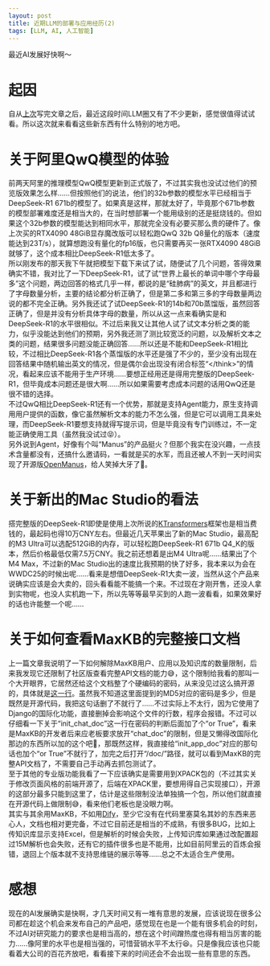 ```yaml
---
layout: post
title: 近期LLM的部署与应用经历(2)
tags: [LLM, AI, 人工智能]
---
```


  最近AI发展好快啊～<!--more-->    

# 起因
  自从[上次](/2025/02/22/llm.html)写完文章之后，最近这段时间LLM圈又有了不少更新，感觉很值得试试看。所以这次就来看看这些新东西有什么特别的地方吧。   

# 关于阿里QwQ模型的体验
  前两天阿里的推理模型QwQ模型更新到正式版了，不过其实我也没试过他们的预览版效果怎么样……但按照他们的说法，他们的32b参数的模型水平已经相当于DeepSeek-R1 671b的模型了。如果真是这样，那就太好了，毕竟那个671b参数的模型部署难度还是相当大的，在当时想部署一个能用级别的还是挺烧钱的。但如果这个32b参数的模型能达到相同水平，那就完全没有必要买那么贵的硬件了。像上次买的RTX4090 48GiB显存魔改版可以轻松跑QwQ 32b Q8量化的版本（速度能达到23T/s），就算想跑没有量化的fp16版，也只需要再买一张RTX4090 48GiB就够了，这个成本相比DeepSeek-R1低太多了。   
  所以刚发布的那天我下午就把模型下载下来试了试，随便试了几个问题，答得效果确实不错，我对比了一下DeepSeek-R1，试了试“世界上最长的单词中哪个字母最多”这个问题，两边回答的格式几乎一样，都说的是“硅肺病”的英文，并且都进行了字母数量分析，主要的结论都分析正确了，但是第二多和第三多的字母数量两边说的都不完全正确。另外我还试了试DeepSeek-R1的14b和70b蒸馏版，虽然回答正确了，但是并没有分析具体字母的数量，所以从这一点来看确实是和DeepSeek-R1的水平很相似。不过后来我又让其他人试了试文本分析之类的能力，似乎没能达到他们的预期，另外我还测了测比较宽泛的问题，以及解析文本之类的问题，结果很多问题没能正确回答……所以还是不能和DeepSeek-R1相比较，不过相比DeepSeek-R1各个蒸馏版的水平还是强了不少的，至少没有出现在回答结果中随机输出英文的情况，但是偶尔会出现没有闭合标签“&lt;/think&gt;”的情况，看起来应该不能用于生产环境……要想正经用还是得用完整版的DeepSeek-R1，但毕竟成本问题还是很大啊……所以如果需要考虑成本问题的话用QwQ还是很不错的选择。   
  不过QwQ相比DeepSeek-R1还有一个优势，那就是支持Agent能力，原生支持调用用户提供的函数，像它虽然解析文本的能力不怎么强，但是它可以调用工具来处理，而DeepSeek-R1要想支持就得写提示词，但是毕竟没有专门训练过，不一定能正确使用工具（虽然我没试过😝）。   
  另外说到Agent，好像有个叫“Manus”的产品挺火？但那个我实在没兴趣，一点技术含量都没有，还搞什么邀请码，一看就是买的水军，而且还被人不到一天时间实现了开源版[OpenManus](https://github.com/mannaandpoem/OpenManus)，给人笑掉大牙了🤣。   

# 关于新出的Mac Studio的看法
  搭完整版的DeepSeek-R1即使是使用上次所说的[KTransformers](https://github.com/kvcache-ai/ktransformers)框架也是相当费钱的，最起码也得10万CNY左右。但最近几天苹果出了新的Mac Studio，最高配的M3 Ultra可以选配512GiB的内存，可以轻松跑DeepSeek-R1 671b Q4_K的版本，然后价格最低仅需7.5万CNY。我之前还想着是出M4 Ultra呢……结果出了个M4 Max，不过新的Mac Studio出的速度比我预期的快了好多，我本来以为会在WWDC25的时候出呢……看来是想借DeepSeek-R1大卖一波，当然从这个产品来说确实应该是会大卖的，回头看看能不能搞一个来。不过现在才刚开售，还没人拿到实物呢，也没人实机跑一下，所以先等等最早买到的人跑一波看看，如果效果好的话也许能整一个呢……   

# 关于如何查看MaxKB的完整接口文档
  上一篇文章我说明了一下如何解除MaxKB用户、应用以及知识库的数量限制，后来我发现它还限制了社区版查看完整API文档的能力😅，这个限制给我看的那叫一个大开眼界，它居然还给这个文档整了个硬编码的密码，从来没见过这么搞开源的，具体就是[这一行](https://github.com/1Panel-dev/MaxKB/blob/f1a1c40724ceba108febb416aadb01ccb71c3add/apps/common/init/init_doc.py#L80)。虽然我不知道这里面提到的MD5对应的密码是多少，但是既然是开源代码，我把这句话删了不就行了……不过实际上不太行，因为它使用了Django的国际化功能，直接删掉会影响这个文件的行数，程序会报错。不过可以仔细看一下关于“init_chat_doc”这一行在密码的判断后面加了个“or True”，看来是MaxKB的开发者后来应老板要求放开“chat_doc”的限制，但是又懒得改国际化那边的东西所以加的这个吧🤣，那既然这样，我直接给“init_app_doc”对应的那句话也加个“or True”不就行了，加完之后打开“/doc/”路径，就可以看到MaxKB的完整API文档了，不需要自己手动再去抓包测试了。   
  至于其他的专业版功能我看了一下应该确实是需要用到XPACK包的（不过其实关于修改页面风格的前端开源了，后端在XPACK里，要想用得自己实现接口），开源的这部分最多只能到这里了，估计是这些限制没法单独搞一个包，所以他们就直接在开源代码上做限制😅，看来他们老板也是没眼力啊。   
  其实与其余用MaxKB，不如用[Dify](https://github.com/langgenius/dify)，至少它没有在代码里塞莫名其妙的东西来恶心人，文档也相对更完备，不过它目前还是相当的不成熟，有很多BUG，比如上传知识库显示支持Excel，但是解析的时候会失败，上传知识库如果通过改配置超过15M解析也会失败，还有它的插件很多也是不能用，比如目前阿里云的百炼会报错，退回上个版本就不支持思维链的展示等等……总之不太适合生产使用。   

# 感想
  现在的AI发展确实是快啊，才几天时间又有一堆有意思的发展，应该说现在很多公司都在趁这个机会来发布自己的产品吧，感觉现在也是一个能有很多机会的时刻，不过AI对研究能力的要求也是相当高的，想在这个时间蹭热度也得有相当厉害的能力……像阿里的水平也是相当强的，可惜营销水平不太行😆。只是像我应该也只能看着大公司的百花齐放吧，看看接下来的时间还会不会出现一些有意思的东西。   